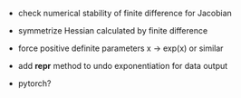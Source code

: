 * check numerical stability of finite difference for Jacobian

* symmetrize Hessian calculated by finite difference

* force positive definite parameters x -> exp(x) or similar

* add __repr__ method to undo exponentiation for data output

* pytorch?
